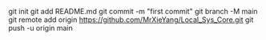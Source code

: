 git init
git add README.md
git commit -m "first commit"
git branch -M main
git remote add origin https://github.com/MrXieYang/Local_Sys_Core.git
git push -u origin main